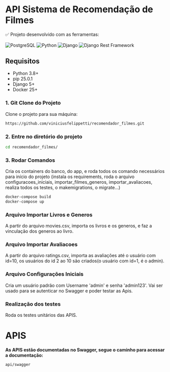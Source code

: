 # API Sistema de Recomendação de Filmes
✅ Projeto desenvolvido com as ferramentas: 
<div style="display: inline_block">
  <img align="center" alt="PostgreSQL" src="https://img.shields.io/badge/PostgreSQL-316192?style=for-the-badge&logo=postgresql&logoColor=white" />
  <img align="center" alt="Python" src="https://img.shields.io/badge/Python-3776AB?style=for-the-badge&logo=python&logoColor=white" />
  <img align="center" alt="Django" src="https://img.shields.io/badge/Django-092E20?style=for-the-badge&logo=django&logoColor=white" />
  <img align="center" alt="Django Rest Framework" src="https://img.shields.io/badge/Django_REST_Framework-092E20?style=for-the-badge&logo=django&logoColor=red" />
</div>

## Requisitos

- Python 3.8+
- pip 25.0.1
- Django 5+
- Docker 25+

 ### 1. Git Clone do Projeto
Clone o projeto para sua máquina:
```bash
https://github.com/viniciusfelippetti/recomendador_filmes.git
```

 ### 2. Entre no diretório do projeto
```bash
cd recomendador_filmes/
```

### 3. Rodar Comandos
Cria os containers do banco, do app, e roda todos os comando necessários para início do projeto (instala os requirements, roda o arquivo configuracoes_iniciais, importar_filmes_generos, importar_avaliacoes, realiza todos os testes, o makemigrations, o migrate...)
```bash
docker-compose build
docker-compose up
```
### Arquivo Importar Livros e Generos
A partir do arquivo movies.csv, importa os livros e os generos, e faz a vinculação dos generos ao livro.

### Arquivo Importar Avaliacoes
A partir do arquivo ratings.csv, importa as avaliações até o usuário com id=10, os usuários do id 2 ao 10 são criados(o usuário com id=1, é o admin).

### Arquivo Configurações Iniciais
Cria um usuário padrão com Username 'admin' e senha 'admin123'. Vai ser usado para se autenticar no Swagger e poder testar as Apis.

### Realização dos testes
Roda os testes unitários das APIS.

# APIS


<b>As APIS estão documentadas no Swagger, segue o caminho para acessar a documentação:</b>
```bash
api/swagger
```

